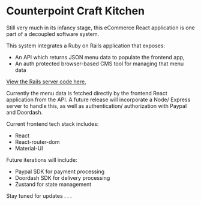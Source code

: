 # Counterpoint Craft Kitchen

Still very much in its infancy stage, this eCommerce React application is one part of a decoupled software system.

This system integrates a Ruby on Rails application that exposes:
  * An API which returns JSON menu data to populate the frontend app,
  * An auth protected browser-based CMS tool for managing that menu data

  [View the Rails server code here.](https://github.com/sds-smith/restaurant_menu_cms)

Currently the menu data is fetched directly by the frontend React application from the API. A future release will incorporate a Node/ Express server to handle this, as well as authentication/ authorization with Paypal and Doordash.

Current frontend tech stack includes:
  * React
  * React-router-dom
  * Material-UI

Future iterations will include:
  * Paypal SDK for payment processing
  * Doordash SDK for delivery processing
  * Zustand for state management

Stay tuned for updates . . .
